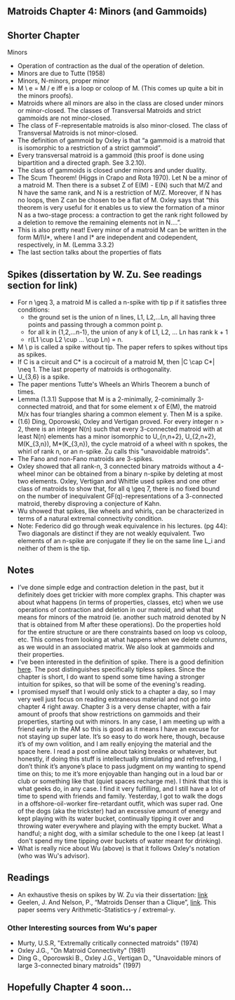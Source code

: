 ## Matroids Chapter 4: Minors (and Gammoids)

## Shorter Chapter
Minors
  - Operation of contraction as the dual of the operation of deletion.
  - Minors are due to Tutte (1958)
  - Minors, N-minors, proper minor
  - M \ e = M / e iff e is a loop or coloop of M. (This comes up quite a bit in the minors proofs).
  - Matroids where all minors are also in the class are closed under minors or minor-closed. The classes of Transversal Matroids and strict gammoids are not minor-closed.
  - The class of F-representable matroids is also minor-closed. The class of Transversal Matroids is not minor-closed.
  - The definition of gammoid by Oxley is that “a gammoid is a matroid that is isomorphic to a restriction of a strict gammoid”.
  - Every transversal matroid is a gammoid (this proof is done using bipartition and a directed graph. See 3.2.10). 
  - The class of gammoids is closed under minors and under duality.
  - The Scum Theorem! (Higgs in Crapo and Rota 1970). Let N be a minor of a matroid M. Then there is a subset Z of E(M) - E(N) such that M/Z and N have the same rank, and N is a restriction of M/Z. Moreover, if N has no loops, then Z can be chosen to be a flat of M. Oxley says that “this theorem is very useful for it enables us to view the formation of a minor N as a two-stage process: a contraction to get the rank right followed by a deletion to remove the remaining elements not in N….”.
  - This is also pretty neat! Every minor of a matroid M can be written in the form M/I\I*, where I and I* are independent and codependent, respectively, in M. (Lemma 3.3.2)
  - The last section talks about the properties of flats

## Spikes (dissertation by W. Zu. See readings section for link)
- For n \geq 3, a matroid M is called a n-spike with tip p if it satisfies three conditions:
  - the ground set is the union of n lines, L1, L2,...Ln, all having three points and passing through a common point p.
  - for all k in {1,2,...n-1}, the union of any k of L1, L2, ... Ln has rank k + 1
  - r(L1 \cup L2 \cup ... \cup Ln) = n.
- M \ p is called a spike without tip. The paper refers to spikes without tips as spikes.
- If C is a circuit and C* is a cocircuit of a matroid M, then |C \cap C*| \neq 1. The last property of matroids is orthogonality.
- U_{3,6} is a spike.
- The paper mentions Tutte's Wheels an Whirls Theorem a bunch of times.
- Lemma (1.3.1) Suppose that M is a 2-minimally, 2-cominimally 3-connected matroid, and that for some element x of E(M), the matroid M/x has
four triangles sharing a common element y. Then M is a spike.
- (1.6) Ding, Oporowski, Oxley and Vertigan proved. For every integer n > 2, there is an integer N(n) such that every 3-connected matroid with at least N(n) elements has a minor isomorphic to U_{n,n+2}, U_{2,n+2}, M(K_{3,n}), M*(K_{3,n}), the cycle matroid of a wheel with n spokes, the whirl of rank n, or an n-spike. Zu calls this "unavoidable matroids".
- The Fano and non-Fano matroids are 3-spikes.
- Oxley showed that all rank-n, 3 connected binary matroids without a 4-wheel minor can be obtained from a binary n-spike by deleting at most two elements.
Oxley, Vertigan and Whittle used spikes and one other class of matroids to show that, for all q \geq 7, there is no fixed bound on the number of inequivalent GF(q)-representations of a 3-connected matroid, thereby disproving a conjecture of Kahn.
- Wu showed that spikes, like wheels and whirls, can be characterized in terms of a natural extremal connectivity condition.
- Note: Federico did go through weak equivalence in his lectures. (pg 44): Two diagonals are distinct if they are not weakly equivalent. Two elements of an n-spike are conjugate if they lie on the same line L_i and neither of them is the tip.

## Notes
- I’ve done simple edge and contraction deletion in the past, but it definitely does get trickier with more complex graphs. This chapter was about what happens (in terms of properties, classes, etc) when we use operations of contraction and deletion in our matroid, and what that means for minors of the matroid (ie. another such matroid denoted by N that is obtained from M after these operations). Do the properties hold for the entire structure or are there constraints based on loop vs coloop, etc. This comes from looking at what happens when we delete columns, as we would in an associated matrix. We also look at gammoids and their properties.
- I’ve been interested in the definition of spike. There is a good definition [here](http://matroidunion.org/?p=2394). The post distinguishes specifically tipless spikes. Since the chapter is short, I do want to spend some time having a stronger intuition for spikes, so that will be some of the evening's reading.
- I promised myself that I would only stick to a chapter a day, so I may very well just focus on reading extraneous material and not go into chapter 4 right away. Chapter 3 is a very dense chapter, with a fair amount of proofs that show restrictions on gammoids and their properties, starting out with minors. In any case, I am meeting up with a friend early in the AM so this is good as it means I have an excuse for not staying up super late. It’s so easy to do work here, though, because it’s of my own volition, and I am really enjoying the material and the space here. I read a post online about taking breaks or whatever, but honestly, if doing this stuff is intellectually stimulating and refreshing, I don’t think it’s anyone’s place to pass judgment on my wanting to spend time on this; to me it’s more enjoyable than hanging out in a loud bar or club or something like that (quiet spaces recharge me). 
I think that this is what geeks do, in any case. I find it very fulfilling, and I still have a lot of time to spend with friends and family.
Yesterday, I got to walk the dogs in a offshore-oil-worker fire-retardant outfit, which was super rad. One of the dogs (aka the trickster) had an excessive amount
of energy and kept playing with its water bucket, continually tipping it over and throwing water everywhere and playing with the empty bucket. What a handful; a night dog, with a similar schedule to the one I keep (at least I don't spend my time tipping over buckets of water meant for drinking).
- What is really nice about Wu (above) is that it follows Oxley's notation (who was Wu's advisor).

## Readings
- An exhaustive thesis on spikes by W. Zu via their dissertation: [link](https://digitalcommons.lsu.edu/cgi/viewcontent.cgi?article=7770&context=gradschool_disstheses)
- Geelen, J. And Nelson, P., “Matroids Denser than a Clique”, [link](https://www.math.uwaterloo.ca/~apnelson/supergraphic.pdf). This paper seems very Arithmetic-Statistics-y / extremal-y.

### Other Interesting sources from Wu's paper
- Murty, U.S.R, "Extremally critically connected matroids" (1974)
- Oxley J.G., "On Matroid Connectivity" (1981)
- Ding G., Oporowski B., Oxley J.G., Vertigan D., "Unavoidable minors of large 3-connected binary matroids" (1997)

## Hopefully Chapter 4 soon...
